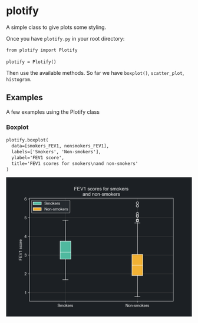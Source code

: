 # plotify
A simple class to give plots some styling.

Once you have `plotify.py` in your root directory:
```
from plotify import Plotify

plotify = Plotify()
```

Then use the available methods. So far we have `boxplot()`, `scatter_plot`, `histogram`.

## Examples

A few examples using the Plotify class

### Boxplot

```
plotify.boxplot(
  data=[smokers_FEV1, nonsmokers_FEV1],
  labels=['Smokers', 'Non-smokers'],
  ylabel='FEV1 score',
  title='FEV1 scores for smokers\nand non-smokers'
)
```
<div style="text-align:center">
  <img src="https://raw.githubusercontent.com/csepreghy/plotify/master/examples_img/boxplot.png" width="600px" />
</div>
